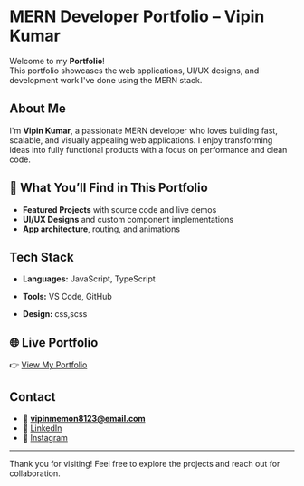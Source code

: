 # MERN Developer Portfolio – Vipin Kumar

Welcome to my **Portfolio**!  
This portfolio showcases the web applications, UI/UX designs, and development work I've done using the MERN stack.

##  About Me  
I'm **Vipin Kumar**, a passionate MERN developer who loves building fast, scalable, and visually appealing web applications. I enjoy transforming ideas into fully functional products with a focus on performance and clean code.

## 📱 What You’ll Find in This Portfolio  
-  **Featured Projects** with source code and live demos  
-  **UI/UX Designs** and custom component implementations  
-  **App architecture**, routing, and animations

##  Tech Stack  
- **Languages:** JavaScript, TypeScript  
 
- **Tools:** VS Code, GitHub 
- **Design:** css,scss


## 🌐 Live Portfolio  
👉 [View My Portfolio](https://csevipinmenon.github.io/vipin_portfolio/)

## Contact  
- 📧 **vipinmemon8123@email.com**  
- 💼 [LinkedIn](https://www.linkedin.com/in/vipin-kumar-04581431a/)  
- 📸 [Instagram](https://www.instagram.com/imvipin07/)

---

Thank you for visiting! Feel free to explore the projects and reach out for collaboration.
